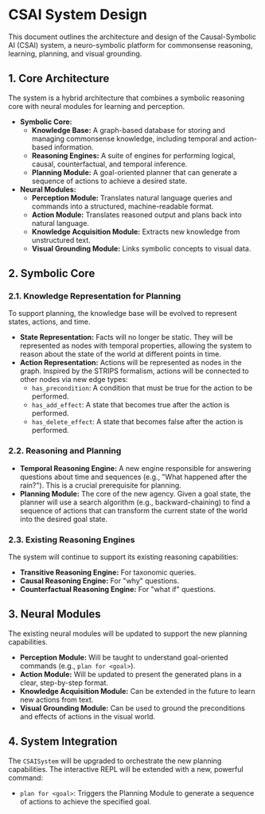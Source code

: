 # CSAI System Design

This document outlines the architecture and design of the Causal-Symbolic AI (CSAI) system, a neuro-symbolic platform for commonsense reasoning, learning, planning, and visual grounding.

## 1. Core Architecture

The system is a hybrid architecture that combines a symbolic reasoning core with neural modules for learning and perception.

*   **Symbolic Core:**
    *   **Knowledge Base:** A graph-based database for storing and managing commonsense knowledge, including temporal and action-based information.
    *   **Reasoning Engines:** A suite of engines for performing logical, causal, counterfactual, and temporal inference.
    *   **Planning Module:** A goal-oriented planner that can generate a sequence of actions to achieve a desired state.
*   **Neural Modules:**
    *   **Perception Module:** Translates natural language queries and commands into a structured, machine-readable format.
    *   **Action Module:** Translates reasoned output and plans back into natural language.
    *   **Knowledge Acquisition Module:** Extracts new knowledge from unstructured text.
    *   **Visual Grounding Module:** Links symbolic concepts to visual data.

## 2. Symbolic Core

### 2.1. Knowledge Representation for Planning

To support planning, the knowledge base will be evolved to represent states, actions, and time.

*   **State Representation:** Facts will no longer be static. They will be represented as nodes with temporal properties, allowing the system to reason about the state of the world at different points in time.
*   **Action Representation:** Actions will be represented as nodes in the graph. Inspired by the STRIPS formalism, actions will be connected to other nodes via new edge types:
    *   `has_precondition`: A condition that must be true for the action to be performed.
    *   `has_add_effect`: A state that becomes true after the action is performed.
    *   `has_delete_effect`: A state that becomes false after the action is performed.

### 2.2. Reasoning and Planning

*   **Temporal Reasoning Engine:** A new engine responsible for answering questions about time and sequences (e.g., "What happened after the rain?"). This is a crucial prerequisite for planning.
*   **Planning Module:** The core of the new agency. Given a goal state, the planner will use a search algorithm (e.g., backward-chaining) to find a sequence of actions that can transform the current state of the world into the desired goal state.

### 2.3. Existing Reasoning Engines

The system will continue to support its existing reasoning capabilities:

*   **Transitive Reasoning Engine:** For taxonomic queries.
*   **Causal Reasoning Engine:** For "why" questions.
*   **Counterfactual Reasoning Engine:** For "what if" questions.

## 3. Neural Modules

The existing neural modules will be updated to support the new planning capabilities.

*   **Perception Module:** Will be taught to understand goal-oriented commands (e.g., `plan for <goal>`).
*   **Action Module:** Will be updated to present the generated plans in a clear, step-by-step format.
*   **Knowledge Acquisition Module:** Can be extended in the future to learn new actions from text.
*   **Visual Grounding Module:** Can be used to ground the preconditions and effects of actions in the visual world.

## 4. System Integration

The `CSAISystem` will be upgraded to orchestrate the new planning capabilities. The interactive REPL will be extended with a new, powerful command:

*   `plan for <goal>`: Triggers the Planning Module to generate a sequence of actions to achieve the specified goal.
